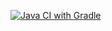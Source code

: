 [![Java CI with Gradle](https://github.com/vicplotnikov/aqa_hw1_unit/actions/workflows/gradle.yml/badge.svg)](https://github.com/vicplotnikov/aqa_hw1_unit/actions/workflows/gradle.yml)
